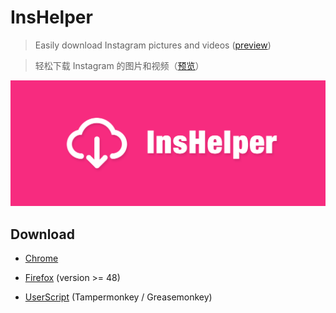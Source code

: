 # InsHelper

> Easily download Instagram pictures and videos ([preview](screenshots))  

> 轻松下载 Instagram 的图片和视频（[预览](screenshots)）  

![screenshot](screenshots/screenshot.png)


## Download

+ [Chrome](https://chrome.google.com/webstore/detail/instagram-helper/albdnahmanonkmhoamgfjbjgbjabbiid)

+ [Firefox](https://addons.mozilla.org/zh-CN/firefox/addon/instagram-helper) (version >= 48)

+ [UserScript](https://greasyfork.org/scripts/22660-instagram-helper) (Tampermonkey / Greasemonkey)
